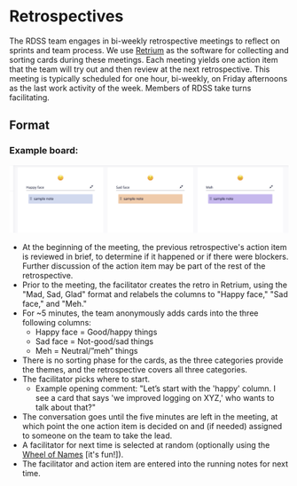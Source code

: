 # Retrospectives

The RDSS team engages in bi-weekly retrospective meetings to reflect on sprints and team process.  We use [Retrium](https://retrium.com/) as the software for collecting and sorting cards during these meetings.  Each meeting yields one action item that the team will try out and then review at the next retrospective.  This meeting is typically scheduled for one hour, bi-weekly, on Friday afternoons as the last work activity of the week. Members of RDSS take turns facilitating.

## Format

### Example board:

![](images/retro_format.png)

- At the beginning of the meeting, the previous retrospective's action item is reviewed in brief, to determine if it happened or if there were blockers.  Further discussion of the action item may be part of the rest of the retrospective.
- Prior to the meeting, the facilitator creates the retro in Retrium, using the "Mad, Sad, Glad" format and relabels the columns to "Happy face," "Sad face," and "Meh."
- For ~5 minutes, the team anonymously adds cards into the three following columns:
  - Happy face = Good/happy things
  - Sad face = Not-good/sad things
  - Meh = Neutral/”meh” things
- There is no sorting phase for the cards, as the three categories provide the themes, and the retrospective covers all three categories.
- The facilitator picks where to start.
  - Example opening comment: "Let’s start with the 'happy' column.  I see a card that says 'we improved logging on XYZ,' who wants to talk about that?"
- The conversation goes until the five minutes are left in the meeting, at which point the one action item is decided on and (if needed) assigned to someone on the team to take the lead.
- A facilitator for next time is selected at random (optionally using the [Wheel of Names](https://wheelofnames.com/) [it's fun!]). 
- The facilitator and action item are entered into the running notes for next time.